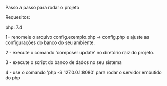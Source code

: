 Passo a passo para rodar o projeto

Requesitos:

php: 7.4

1= renomeie o arquivo config.exemplo.php -> config.php e ajuste as configurações do banco do seu ambiente.

2 - execute o comando 'composer update' no diretório raiz do projeto. 

3 -  execute o script do banco de dados no seu sistema 

4 - use o comando 'php -S 127.0.0.1:8080' para rodar o servidor embutido do php
